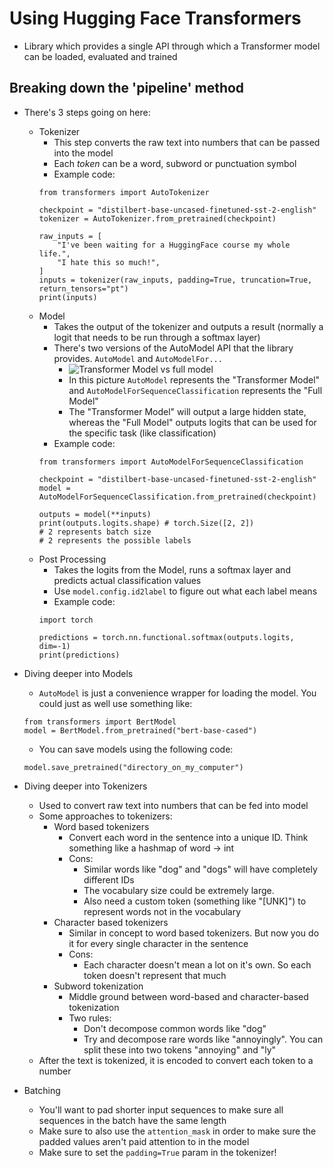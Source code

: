 # Using Hugging Face Transformers

* Library which provides a single API through which a Transformer model can be loaded, evaluated and trained

## Breaking down the 'pipeline' method
* There's 3 steps going on here:
  * Tokenizer
    * This step converts the raw text into numbers that can be passed into the model
    * Each *token* can be a word, subword or punctuation symbol
    * Example code:
    ```
    from transformers import AutoTokenizer

    checkpoint = "distilbert-base-uncased-finetuned-sst-2-english"
    tokenizer = AutoTokenizer.from_pretrained(checkpoint)

    raw_inputs = [
        "I've been waiting for a HuggingFace course my whole life.",
        "I hate this so much!",
    ]
    inputs = tokenizer(raw_inputs, padding=True, truncation=True, return_tensors="pt")
    print(inputs)
    ```
  * Model
    * Takes the output of the tokenizer and outputs a result (normally a logit that needs to be run through a softmax layer)
    * There's two versions of the AutoModel API that the library provides. `AutoModel` and `AutoModelFor...`
      * ![Transformer Model vs full model](https://huggingface.co/datasets/huggingface-course/documentation-images/resolve/main/en/chapter2/transformer_and_head.svg)
      * In this picture `AutoModel` represents the "Transformer Model" and `AutoModelForSequenceClassification` represents the "Full Model"
      * The "Transformer Model" will output a large hidden state, whereas the "Full Model" outputs logits that can be used for the specific task (like classification)
    * Example code:
    ```
    from transformers import AutoModelForSequenceClassification

    checkpoint = "distilbert-base-uncased-finetuned-sst-2-english"
    model = AutoModelForSequenceClassification.from_pretrained(checkpoint)

    outputs = model(**inputs)
    print(outputs.logits.shape) # torch.Size([2, 2])
    # 2 represents batch size
    # 2 represents the possible labels
    ```
  * Post Processing
    * Takes the logits from the Model, runs a softmax layer and predicts actual classification values
    * Use `model.config.id2label` to figure out what each label means
    * Example code:
    ```
    import torch

    predictions = torch.nn.functional.softmax(outputs.logits, dim=-1)
    print(predictions)
    ```

* Diving deeper into Models
  * `AutoModel` is just a convenience wrapper for loading the model. You could just as well use something like:
  ```
  from transformers import BertModel
  model = BertModel.from_pretrained("bert-base-cased")
  ```
  * You can save models using the following code:
  ```
  model.save_pretrained("directory_on_my_computer")
  ```
* Diving deeper into Tokenizers
  * Used to convert raw text into numbers that can be fed into model
  * Some approaches to tokenizers:
    * Word based tokenizers
      * Convert each word in the sentence into a unique ID. Think something like a hashmap of word -> int
      * Cons:
        * Similar words like "dog" and "dogs" will have completely different IDs
        * The vocabulary size could be extremely large. 
        * Also need a custom token (something like "[UNK]") to represent words not in the vocabulary
    * Character based tokenizers
      * Similar in concept to word based tokenizers. But now you do it for every single character in the sentence
      * Cons:
        * Each character doesn't mean a lot on it's own. So each token doesn't represent that much
    * Subword tokenization
      * Middle ground between word-based and character-based tokenization
      * Two rules:
        * Don't decompose common words like "dog"
        * Try and decompose rare words like "annoyingly". You can split these into two tokens "annoying" and "ly"
  * After the text is tokenized, it is encoded to convert each token to a number
* Batching
  * You'll want to pad shorter input sequences to make sure all sequences in the batch have the same length
  * Make sure to also use the `attention_mask` in order to make sure the padded values aren't paid attention to in the model
  * Make sure to set the `padding=True` param in the tokenizer!